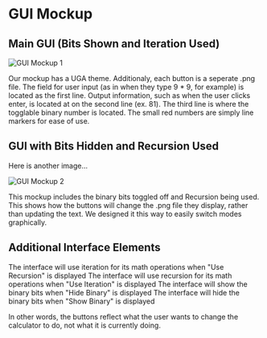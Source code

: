 # GUI Mockup

## Main GUI (Bits Shown and Iteration Used)

![GUI Mockup 1](http://i.imgur.com/FBnOQT6.png)

Our mockup has a UGA theme. Additionaly, each button is a seperate .png file. The field
for user input (as in when they type 9 * 9, for example) is located as the first line.
Output information, such as when the user clicks enter, is located at on the second line (ex. 81).
The third line is where the togglable binary number is located. The small red numbers are simply 
line markers for ease of use.

## GUI with Bits Hidden and Recursion Used

Here is another image...

![GUI Mockup 2](http://i.imgur.com/Ycu7Peh.png)

This mockup includes the binary bits toggled off and Recursion being used. This shows how the buttons
will change the .png file they display, rather than updating the text. We designed it this way to
easily switch modes graphically.

## Additional Interface Elements

The interface will use iteration for its math operations when "Use Recursion" is displayed
The interface will use recursion for its math operations when "Use Iteration" is displayed
The interface will show the binary bits when "Hide Binary" is displayed
The interface will hide the binary bits when "Show Binary" is displayed

In other words, the buttons reflect what the user wants to change the calculator to do, not what it is
currently doing.

